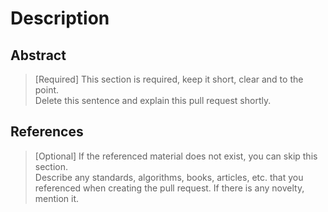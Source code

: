# Description

## Abstract

> [Required] This section is required, keep it short, clear and to the point.  
> Delete this sentence and explain this pull request shortly.  

## References

> [Optional] If the referenced material does not exist, you can skip this section.  
> Describe any standards, algorithms, books, articles, etc. that you referenced when creating the pull request. If there is any novelty, mention it.  
